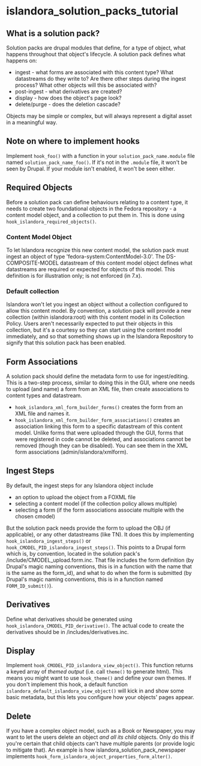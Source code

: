 # islandora_solution_packs_tutorial
## What is a solution pack?
Solution packs are drupal modules that define, for a type of object, what happens throughout that  object's lifecycle. A solution pack defines what happens on:
* ingest - what forms are associated with this content type? What datastreams do they write to? Are there other steps during the ingest process? What other objects will this be associated with? 
* post-ingest - what derivatives are created?
* display - how does the object's page look?
* delete/purge - does the deletion cascade?

Objects may be simple or complex, but will always represent a digital asset in a meaningful way. 

## Note on where to implement hooks
Implement `hook_foo()` with a function in your `solution_pack_name.module` file named `solution_pack_name_foo()`. If it's not in the `.module` file, it won't be seen by Drupal. If your module isn't enabled, it won't be seen either. 

## Required Objects

Before a solution pack can define behaviours relating to a content type, it needs to create two foundational objects in the Fedora repository - a content model object, and a collection to put them in. This is done using ```hook_islandora_required_objects()```.

### Content Model Object 
To let Islandora recognize this new content model, the solution pack must ingest an object of type 'fedora-system:ContentModel-3.0'. The DS-COMPOSITE-MODEL datastream of this content model object defines what datastreams are required or expected for objects of this model. This definition is for illustration only; is not enforced (in 7.x).
### Default collection 
Islandora won't let you ingest an object without a collection configured to allow this content model. By convention, a solution pack will provide a new collection (within islandora:root) with this content model in its Collection Policy. Users aren't necessarily expected to put their objects in this collection, but it's a courtesy so they can start using the content model immediately, and so that something shows up in the Islandora Repository to signify that this solution pack has been enabled.

## Form Associations
A solution pack should define the metadata form to use for ingest/editing. This is a two-step process, similar to doing this in the GUI, where one needs to upload (and name) a form from an XML file, then create associations to content types and datastream. 
*  `hook_islandora_xml_form_builder_forms()` creates the form from an XML file and names it.  
*  `hook_islandora_xml_form_builder_form_associations()` creates an association linking this form to a specific datastream of this content model. 
Unlike forms that were uploaded through the GUI, forms that were registered in code cannot be deleted, and associations cannot be removed (though they can be disabled). You can see them in the XML form associations (admin/islandora/xmlform). 

## Ingest Steps
By default, the ingest steps for any Islandora object include
* an option to upload the object from a FOXML file
* selecting a content model (if the collection policy allows multiple)
* selecting a form (if the form associations associate multiple with the chosen cmodel)

But the solution pack needs provide the form to upload the OBJ (if applicable), or any other datastreams (like TN). It does this by implementing `hook_islandora_ingest_steps()` or `hook_CMODEL_PID_islandora_ingest_steps()`. This points to a Drupal form which is, by convention, located in the solution pack's /include/CMODEL_upload.form.inc. That file includes the form definition (by Drupal's magic naming conventions, this is in a function with the name that is the same as the form_id), and what to do when the form is submitted (by Drupal's magic naming conventions, this is in a function named `FORM_ID_submit()`).

## Derivatives
Define what derivatives should be generated using `hook_islandora_CMODEL_PID_derivative()`. The actual code to create the derivatives should be in /includes/derivatives.inc.

## Display
Implement `hook_CMODEL_PID_islandora_view_object()`. This function returns a keyed array of _themed output_ (i.e. call `theme()` to generate html). This means you might want to use `hook_theme()` and define your own themes. If you don't implement this hook, a default function `islandora_default_islandora_view_object()` will kick in and show some basic metadata, but this lets you configure how your objects' pages appear. 

## Delete
If you have a complex object model, such as a Book or Newspaper, you may want to let the users delete an object _and all its child_ objects. Only do this if you're certain that child objects can't have multiple parents (or provide logic to mitigate that). An example is how islandora_solution_pack_newspaper implements `hook_form_islandora_object_properties_form_alter()`.

